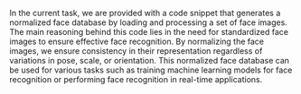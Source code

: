 In the current task, we are provided with a code snippet that generates a normalized face database by loading and processing a set of face images. The main reasoning behind this code lies in the need for standardized face images to ensure effective face recognition. By normalizing the face images, we ensure consistency in their representation regardless of variations in pose, scale, or orientation. This normalized face database can be used for various tasks such as training machine learning models for face recognition or performing face recognition in real-time applications.